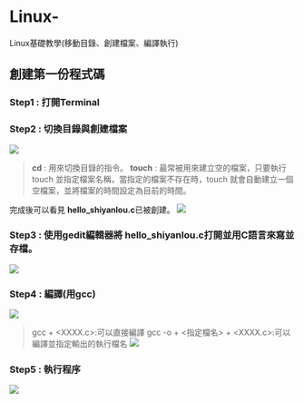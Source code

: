 # Linux-
Linux基礎教學(移動目錄、創建檔案、編譯執行)
## 創建第一份程式碼
### Step1 : 打開Terminal
### Step2 : 切換目錄與創建檔案
![](https://i.imgur.com/tlGw4wm.png)
> **cd** : 用來切換目錄的指令。
>**touch** : 最常被用來建立空的檔案，只要執行 touch 並指定檔案名稱，當指定的檔案不存在時，touch 就會自動建立一個空檔案，並將檔案的時間設定為目前的時間。

完成後可以看見 **hello_shiyanlou.c**已被創建。
![](https://i.imgur.com/nmUVXZg.png)
### Step3 : 使用gedit編輯器將 **hello_shiyanlou.c**打開並用C語言來寫並存檔。
![](https://i.imgur.com/qOtkZhQ.png)

### Step4 : 編譯(用gcc)
![](https://i.imgur.com/mpr4E3C.png)
>gcc + <XXXX.c>:可以直接編譯
>gcc -o + <指定檔名> + <XXXX.c>:可以編譯並指定輸出的執行檔名
![](https://i.imgur.com/Vi4ycdw.png)

### Step5 : 執行程序
![](https://i.imgur.com/L6Xw3r8.png)
